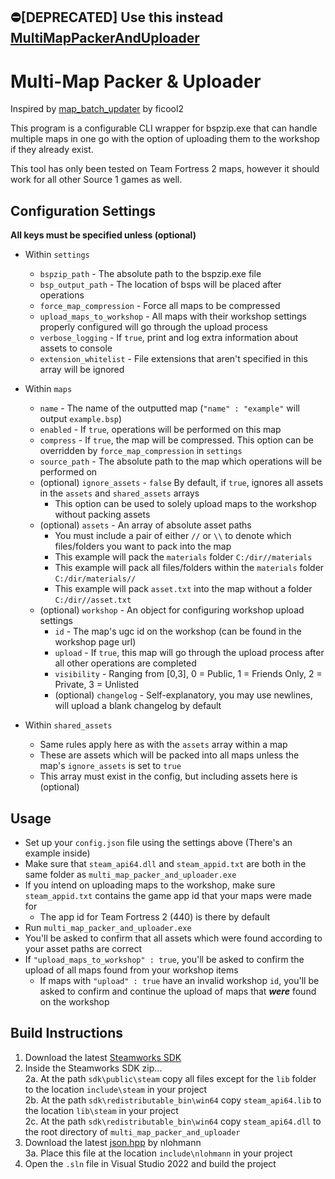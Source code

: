 ## ⛔[DEPRECATED] Use this instead [MultiMapPackerAndUploader](https://github.com/Bradasparky/MultiMapPackerAndUploader)

# Multi-Map Packer & Uploader
Inspired by [map_batch_updater](https://github.com/ficool2/map_batch_updater) by ficool2

This program is a configurable CLI wrapper for bspzip.exe that can handle multiple maps in one go with the option of uploading them to the workshop if they already exist. 

This tool has only been tested on Team Fortress 2 maps, however it should work for all other Source 1 games as well. 

## Configuration Settings
**All keys must be specified unless (optional)**
* Within `settings`
  * `bspzip_path` - The absolute path to the bspzip.exe file
  * `bsp_output_path` - The location of bsps will be placed after operations
  * `force_map_compression` - Force all maps to be compressed
  * `upload_maps_to_workshop` - All maps with their workshop settings properly configured will go through the upload process
  * `verbose_logging` - If `true`, print and log extra information about assets to console
  * `extension_whitelist` - File extensions that aren't specified in this array will be ignored

* Within `maps`
  *  `name` - The name of the outputted map (`"name" : "example"` will output `example.bsp`)
  *  `enabled` - If `true`, operations will be performed on this map
  *  `compress` - If `true`, the map will be compressed. This option can be overridden by `force_map_compression` in `settings`
  *  `source_path` - The absolute path to the map which operations will be performed on
  *  (optional) `ignore_assets` - `false` By default, if `true`, ignores all assets in the `assets` and `shared_assets` arrays
     * This option can be used to solely upload maps to the workshop without packing assets
  *  (optional) `assets` - An array of absolute asset paths
     * You must include a pair of either `//` or `\\` to denote which files/folders you want to pack into the map
     * This example will pack the `materials` folder `C:/dir//materials`
     * This example will pack all files/folders within the `materials` folder `C:/dir/materials//`
     * This example will pack `asset.txt` into the map without a folder `C:/dir//asset.txt`
  *  (optional) `workshop`  - An object for configuring workshop upload settings
     * `id` - The map's ugc id on the workshop (can be found in the workshop page url)
     * `upload` - If `true`, this map will go through the upload process after all other operations are completed
     * `visibility` - Ranging from [0,3], 0 = Public, 1 = Friends Only, 2 = Private, 3 = Unlisted
     * (optional) `changelog` - Self-explanatory, you may use newlines, will upload a blank changelog by default

* Within `shared_assets`
  * Same rules apply here as with the `assets` array within a map
  * These are assets which will be packed into all maps unless the map's `ignore_assets` is set to `true`
  * This array must exist in the config, but including assets here is (optional)

## Usage
- Set up your `config.json` file using the settings above (There's an example inside)
- Make sure that `steam_api64.dll` and `steam_appid.txt` are both in the same folder as `multi_map_packer_and_uploader.exe`
- If you intend on uploading maps to the workshop, make sure `steam_appid.txt` contains the game app id that your maps were made for
  * The app id for Team Fortress 2 (440) is there by default
- Run `multi_map_packer_and_uploader.exe`
- You'll be asked to confirm that all assets which were found according to your asset paths are correct
- If `"upload_maps_to_workshop" : true`, you'll be asked to confirm the upload of all maps found from your workshop items
  * If maps with `"upload" : true` have an invalid workshop `id`, you'll be asked to confirm and continue the upload of maps that **_were_** found on the workshop

## Build Instructions
1. Download the latest [Steamworks SDK](https://partner.steamgames.com/downloads/list)
2. Inside the Steamworks SDK zip...<br>
  2a. At the path `sdk\public\steam` copy all files except for the `lib` folder to the location `include\steam` in your project<br>
  2b. At the path `sdk\redistributable_bin\win64` copy `steam_api64.lib` to the location `lib\steam` in your project<br>
  2c. At the path `sdk\redistributable_bin\win64` copy `steam_api64.dll` to the root directory of `multi_map_packer_and_uploader`
3. Download the latest [json.hpp](https://github.com/nlohmann/json/blob/develop/single_include/nlohmann/json.hpp) by nlohmann<br>
  3a. Place this file at the location `include\nlohmann` in your project
4. Open the `.sln` file in Visual Studio 2022 and build the project
